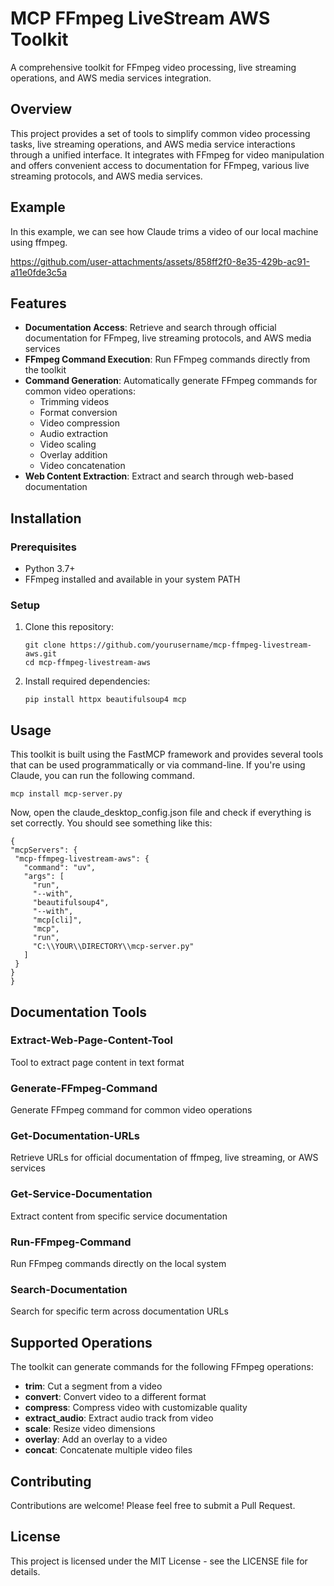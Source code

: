 # MCP FFmpeg LiveStream AWS Toolkit

A comprehensive toolkit for FFmpeg video processing, live streaming operations, and AWS media services integration.

## Overview

This project provides a set of tools to simplify common video processing tasks, live streaming operations, and AWS media service interactions through a unified interface. It integrates with FFmpeg for video manipulation and offers convenient access to documentation for FFmpeg, various live streaming protocols, and AWS media services.

## Example

In this example, we can see how Claude trims a video of our local machine using ffmpeg.

https://github.com/user-attachments/assets/858ff2f0-8e35-429b-ac91-a11e0fde3c5a



## Features

- **Documentation Access**: Retrieve and search through official documentation for FFmpeg, live streaming protocols, and AWS media services
- **FFmpeg Command Execution**: Run FFmpeg commands directly from the toolkit
- **Command Generation**: Automatically generate FFmpeg commands for common video operations:
  - Trimming videos
  - Format conversion
  - Video compression
  - Audio extraction
  - Video scaling
  - Overlay addition
  - Video concatenation
- **Web Content Extraction**: Extract and search through web-based documentation

## Installation

### Prerequisites

- Python 3.7+
- FFmpeg installed and available in your system PATH

### Setup

1. Clone this repository:
   ```
   git clone https://github.com/yourusername/mcp-ffmpeg-livestream-aws.git
   cd mcp-ffmpeg-livestream-aws
   ```

2. Install required dependencies:
   ```
   pip install httpx beautifulsoup4 mcp
   ```

## Usage

This toolkit is built using the FastMCP framework and provides several tools that can be used programmatically or via command-line. If you're using Claude, you can run the following command.
   ```
   mcp install mcp-server.py
   ```
Now, open the claude_desktop_config.json file and check if everything is set correctly. You should see something like this:
   ```
   {
  "mcpServers": {
    "mcp-ffmpeg-livestream-aws": {
      "command": "uv",
      "args": [
        "run",
        "--with",
        "beautifulsoup4",
        "--with",
        "mcp[cli]",
        "mcp",
        "run",
        "C:\\YOUR\\DIRECTORY\\mcp-server.py"
      ]
    }
  }
}
   ```
## Documentation Tools

### Extract-Web-Page-Content-Tool
Tool to extract page content in text format

### Generate-FFmpeg-Command
Generate FFmpeg command for common video operations

### Get-Documentation-URLs
Retrieve URLs for official documentation of ffmpeg, live streaming, or AWS services

### Get-Service-Documentation
Extract content from specific service documentation

### Run-FFmpeg-Command
Run FFmpeg commands directly on the local system

### Search-Documentation
Search for specific term across documentation URLs

## Supported Operations

The toolkit can generate commands for the following FFmpeg operations:

- **trim**: Cut a segment from a video
- **convert**: Convert video to a different format
- **compress**: Compress video with customizable quality
- **extract_audio**: Extract audio track from video
- **scale**: Resize video dimensions
- **overlay**: Add an overlay to a video
- **concat**: Concatenate multiple video files

## Contributing

Contributions are welcome! Please feel free to submit a Pull Request.

## License

This project is licensed under the MIT License - see the LICENSE file for details.
